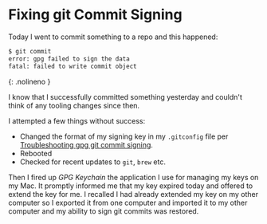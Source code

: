 # Fixing git Commit Signing

Today I went to commit something to a repo and this happened:

```bash
$ git commit
error: gpg failed to sign the data
fatal: failed to write commit object
```
{: .nolineno }

<!--more-->

I know that I successfully committed something yesterday and couldn't think of any tooling changes since then.

I attempted a few things without success:

* Changed the format of my signing key in my `.gitconfig` file per [Troubleshooting gpg git commit signing](https://juliansimioni.com/blog/troubleshooting-gpg-git-commit-signing/).
* Rebooted
* Checked for recent updates to `git`, `brew` etc.

Then I fired up *GPG Keychain* the application I use for managing my keys on my Mac. It promptly informed me that my key expired today and offered to extend the key for me. I recalled I had already extended my key on my other computer so I exported it from one computer and imported it to my other computer and my ability to sign git commits was restored.